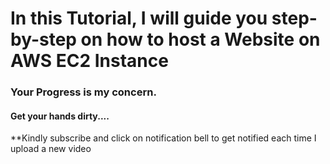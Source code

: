 # In this Tutorial, I will guide you step-by-step on how to host a Website on AWS EC2 Instance 

### Your Progress is my concern. 

#### Get your hands dirty....

**Kindly subscribe and click on notification bell to get notified each time I upload a new video
